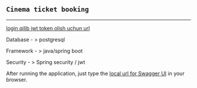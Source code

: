 ## `Cinema ticket booking `
______________________________________
 

[login qilib jwt token olish uchun url](http://localhost:2002/login)



Database - > postgresql 

Framework - > java/spring boot

Security - > Spring security / jwt 


After running the application, just type the  [local url for Swagger UI](http://localhost:8080/swagger-ui/index.html) in your browser.




